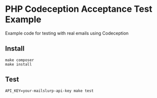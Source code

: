# PHP Codeception Acceptance Test Example
Example code for testing with real emails using Codeception

## Install

```
make composer
make install
```

## Test

```
API_KEY=your-mailslurp-api-key make test
```

